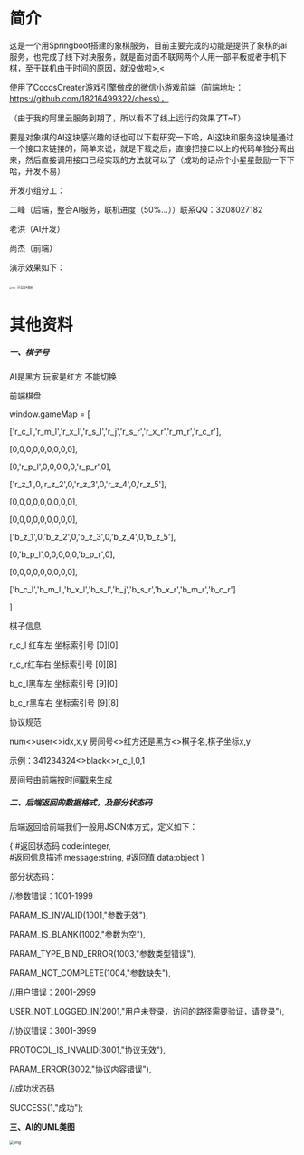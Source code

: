 <h1>简介</h1>

这是一个用Springboot搭建的象棋服务，目前主要完成的功能是提供了象棋的ai服务，也完成了线下对决服务，就是面对面不联网两个人用一部平板或者手机下棋，至于联机由于时间的原因，就没做啦>,<

使用了CocosCreater游戏引擎做成的微信小游戏前端（前端地址： https://github.com/18216499322/chess），

（由于我的阿里云服务到期了，所以看不了线上运行的效果了T~T）

要是对象棋的AI这块感兴趣的话也可以下载研究一下哈，AI这块和服务这块是通过一个接口来链接的，简单来说，就是下载之后，直接把接口以上的代码单独分离出来，然后直接调用接口已经实现的方法就可以了（成功的话点个小星星鼓励一下下哈，开发不易）

开发小组分工：

二峰（后端，整合AI服务，联机进度（50%...））联系QQ：3208027182

老洪（AI开发）

尚杰（前端）

演示效果如下：

<img src="file:///C:\Users\帅气的~1\AppData\Local\Temp\ksohtml22224\wps1.png" alt="img" style="zoom: 25%;" />



<img src="D:\桌面d盘\桌面整理\20210115\软件设计大赛\其他资料\Chess项目开发记录\开发日志\其他讨论资料\实现AI联机.jpg" alt="实现AI联机" style="zoom: 33%;" />



<h1>其他资料</h1>

##### 一、**棋子号**

AI是黑方		玩家是红方	不能切换

前端棋盘

window.gameMap = [

  ['r_c_l','r_m_l','r_x_l','r_s_l','r_j','r_s_r','r_x_r','r_m_r','r_c_r'],

  [0,0,0,0,0,0,0,0,0],

  [0,'r_p_l',0,0,0,0,0,'r_p_r',0],

  ['r_z_1',0,'r_z_2',0,'r_z_3',0,'r_z_4',0,'r_z_5'],

  [0,0,0,0,0,0,0,0,0],

  [0,0,0,0,0,0,0,0,0],

  ['b_z_1',0,'b_z_2',0,'b_z_3',0,'b_z_4',0,'b_z_5'],

  [0,'b_p_l',0,0,0,0,0,'b_p_r',0],

  [0,0,0,0,0,0,0,0,0],

  ['b_c_l','b_m_l','b_x_l','b_s_l','b_j','b_s_r','b_x_r','b_m_r','b_c_r']

]

棋子信息

r_c_l 红车左 坐标索引号 [0][0]

r_c_r红车右 坐标索引号 [0][8]

b_c_l黑车左 坐标索引号 [9][0]

b_c_r黑车右 坐标索引号 [9][8]

协议规范

num<>user<>idx,x,y	房间号<>红方还是黑方<>棋子名,棋子坐标x,y	

示例：341234324<>black<>r_c_l,0,1		

房间号由前端按时间戳来生成

##### 二、**后端返回的数据格式，及部分状态码**

后端返回给前端我们一般用JSON体方式，定义如下：

{
	#返回状态码
	code:integer,		
	#返回信息描述
	message:string,
	#返回值
	data:object
}

部分状态码：

//参数错误：1001-1999

PARAM_IS_INVALID(1001,"参数无效"),

PARAM_IS_BLANK(1002,"参数为空"),

PARAM_TYPE_BIND_ERROR(1003,"参数类型错误"),

PARAM_NOT_COMPLETE(1004,"参数缺失"),

//用户错误：2001-2999

USER_NOT_LOGGED_IN(2001,"用户未登录，访问的路径需要验证，请登录"),

//协议错误：3001-3999

PROTOCOL_IS_INVALID(3001,"协议无效"),

PARAM_ERROR(3002,"协议内容错误"),

//成功状态码

SUCCESS(1,"成功");

**三、AI的UML类图**

<img src="file:///C:\Users\帅气的~1\AppData\Local\Temp\ksohtml22224\wps2.jpg" alt="img" style="zoom: 50%;" />